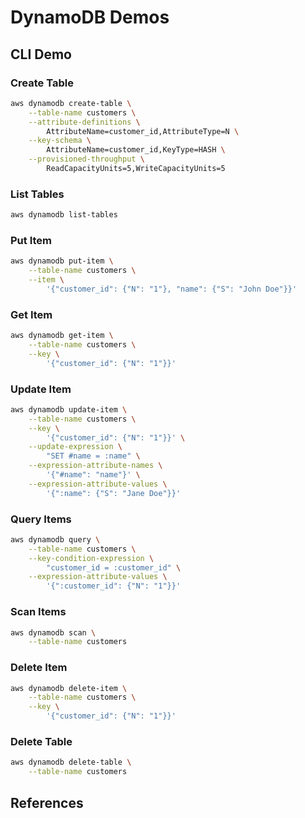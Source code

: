 # DynamoDB Demos

## CLI Demo

### Create Table

```bash
aws dynamodb create-table \
    --table-name customers \
    --attribute-definitions \
        AttributeName=customer_id,AttributeType=N \
    --key-schema \
        AttributeName=customer_id,KeyType=HASH \
    --provisioned-throughput \
        ReadCapacityUnits=5,WriteCapacityUnits=5
```

### List Tables

```bash
aws dynamodb list-tables
```

### Put Item

```bash
aws dynamodb put-item \
    --table-name customers \
    --item \
        '{"customer_id": {"N": "1"}, "name": {"S": "John Doe"}}'
```

### Get Item

```bash
aws dynamodb get-item \
    --table-name customers \
    --key \
        '{"customer_id": {"N": "1"}}'
```

### Update Item

```bash
aws dynamodb update-item \
    --table-name customers \
    --key \
        '{"customer_id": {"N": "1"}}' \
    --update-expression \
        "SET #name = :name" \
    --expression-attribute-names \
        '{"#name": "name"}' \
    --expression-attribute-values \
        '{":name": {"S": "Jane Doe"}}'
```

### Query Items

```bash
aws dynamodb query \
    --table-name customers \
    --key-condition-expression \
        "customer_id = :customer_id" \
    --expression-attribute-values \
        '{":customer_id": {"N": "1"}}'
```

### Scan Items

```bash
aws dynamodb scan \
    --table-name customers
```

### Delete Item

```bash
aws dynamodb delete-item \
    --table-name customers \
    --key \
        '{"customer_id": {"N": "1"}}'
```

### Delete Table

```bash
aws dynamodb delete-table \
    --table-name customers
```





## References

